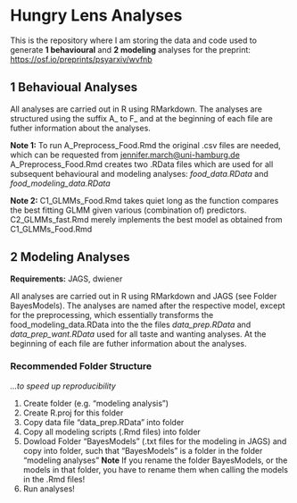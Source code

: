 # Hungry Lens Analyses

This is the repository where I am storing the data and code used to generate **1 behavioural** and **2 modeling** analyses for the preprint: https://osf.io/preprints/psyarxiv/wvfnb 

## 1 Behavioual Analyses

All analyses are carried out in R using RMarkdown. The analyses are structured using the suffix A_ to F_ and at the beginning of each file are futher information about the analyses. 

**Note 1:**  To run A_Preprocess_Food.Rmd the original .csv files are needed, which can be requested from jennifer.march@uni-hamburg.de
A_Preprocess_Food.Rmd creates two .RData files which are used for all subsequent behavioural and modeling analyses: *food_data.RData* and *food_modeling_data.RData*

**Note 2:** C1_GLMMs_Food.Rmd takes quiet long as the function compares the best fitting GLMM given various (combination of) predictors. C2_GLMMs_fast.Rmd merely implements the best model as obtained from C1_GLMMs_Food.Rmd

## 2 Modeling Analyses

**Requirements:** JAGS, dwiener

All analyses are carried out in R using RMarkdown and JAGS (see Folder BayesModels). The analyses are named after the respective model, except for the preprocessing, which essentially transforms the food_modeling_data.RData into the the files 
*data_prep.RData* and *data_prep_want.RData* used for all taste and wanting analyses. At the beginning of each file are futher information about the analyses. 


### Recommended Folder Structure
*…to speed up reproducibility*

1.	Create folder (e.g. “modeling analysis”)
2.	Create R.proj for this folder 
3.	Copy data file “data_prep.RData” into folder 
4.	Copy all modeling scripts (.Rmd files) into folder
5.	Dowload Folder “BayesModels” (.txt files for the modeling in JAGS) and copy into folder, such that “BayesModels” is a folder in the folder “modeling analyses”
**Note** If you rename the folder BayesModels, or the models in that folder, you have to rename them when calling the models in the .Rmd files!
6.	Run analyses!


